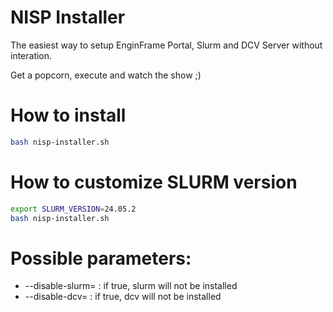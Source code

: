 # NISP Installer

The easiest way to setup EnginFrame Portal, Slurm and DCV Server without interation.

Get a popcorn, execute and watch the show ;)

# How to install

```bash
bash nisp-installer.sh
```

# How to customize SLURM version

```bash
export SLURM_VERSION=24.05.2
bash nisp-installer.sh
```

# Possible parameters:

* --disable-slurm= : if true, slurm will not be installed
* --disable-dcv= : if true, dcv will not be installed 
